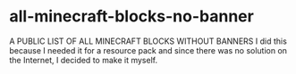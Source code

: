 # all-minecraft-blocks-no-banner
A PUBLIC LIST OF ALL MINECRAFT BLOCKS WITHOUT BANNERS
I did this because I needed it for a resource pack and since there was no solution on the Internet, I decided to make it myself.
